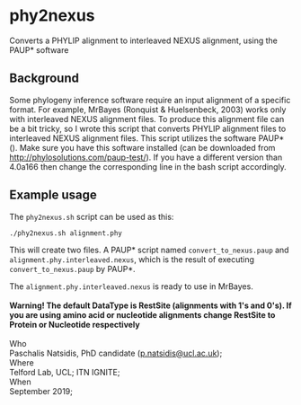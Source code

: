 # phy2nexus
Converts a PHYLIP alignment to interleaved NEXUS alignment, using the PAUP* software


## Background

Some phylogeny inference software require an input alignment of a specific format. For example, MrBayes (Ronquist & Huelsenbeck, 2003) works only with interleaved NEXUS alignment files. To produce this alignment file can be a bit tricky, so I wrote this script that converts PHYLIP alignment files to interleaved NEXUS alignment files.
This script utilizes the software PAUP* (). Make sure you have this software installed (can be downloaded from http://phylosolutions.com/paup-test/). If you have a different version than 4.0a166 then change the corresponding line in the bash script accordingly.

## Example usage

The `phy2nexus.sh` script can be used as this:

```
./phy2nexus.sh alignment.phy
```

This will create two files. A PAUP* script named `convert_to_nexus.paup` and `alignment.phy.interleaved.nexus`, which is the result of executing `convert_to_nexus.paup` by PAUP*.

The `alignment.phy.interleaved.nexus` is ready to use in MrBayes.
<br>
<br>
**Warning! The default DataType is RestSite (alignments with 1's and 0's). If you are using amino acid or nucleotide alignments change RestSite to Protein or Nucleotide respectively**
<br> 
<br>
Who <br>
Paschalis Natsidis, PhD candidate (p.natsidis@ucl.ac.uk); 
<br>
Where <br>
Telford Lab, UCL;
ITN IGNITE; 
<br>
When <br>
September 2019;
